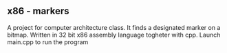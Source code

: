 ## x86 - markers
A project for computer architecture class.
It finds a designated marker on a bitmap.
Written in 32 bit x86 assembly language togheter with cpp.
Launch main.cpp to run the program
